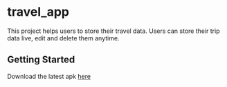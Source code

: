 # travel_app

This project helps users to store their travel data.
Users can store their trip data live, edit and delete them anytime.

## Getting Started

Download the latest apk [here](https://github.com/Electro-Magnet45/trip_app/releases)

